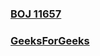 ### [BOJ 11657](https://www.acmicpc.net/problem/11657)
### [GeeksForGeeks](https://www.geeksforgeeks.org/shortest-path-faster-algorithm/)
